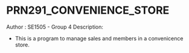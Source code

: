 # PRN291_CONVENIENCE_STORE
Author : SE1505 - Group 4
Description:
- This is a program to manage sales and members in a convenicence store.
